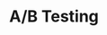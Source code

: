 ---
title: A/B Testing
icon: fab fa-buromobelexperte
position: 9
content_markdown: |-
  You can A/B test with session tagging.

  Warning about privacy and shit.
  {: .warning }
---